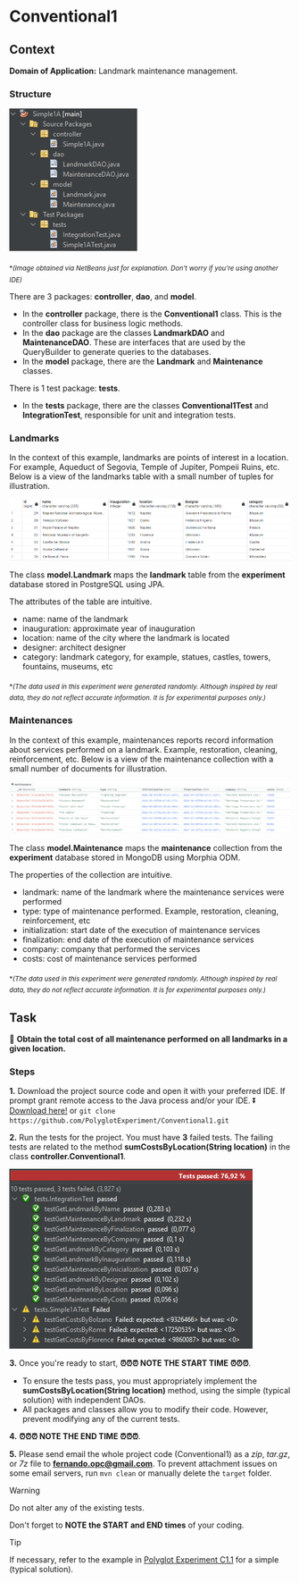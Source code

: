 # Conventional1

## Context

**Domain of Application:** Landmark maintenance management.

### Structure

![Structure](/docs/structure.png)

<sub>*_(Image obtained via NetBeans just for explanation. Don't worry if you're using another IDE)_</sub>

There are 3 packages: **controller**, **dao**, and **model**.
- In the **controller** package, there is the **Conventional1** class. This is the controller class for business logic methods.
- In the **dao** package are the classes **LandmarkDAO** and **MaintenanceDAO**. These are interfaces that are used by the QueryBuilder to generate queries to the databases.
- In the **model** package, there are the **Landmark** and **Maintenance** classes. 

There is 1 test package: **tests**.
- In the **tests** package, there are the classes **Conventional1Test** and **IntegrationTest**, responsible for unit and integration tests.

### Landmarks

In the context of this example, landmarks are points of interest in a location. For example, Aqueduct of Segovia, Temple of Jupiter, Pompeii Ruins, etc. Below is a view of the landmarks table with a small number of tuples for illustration.

![Table](/docs/table.png)

The class **model.Landmark** maps the **landmark** table from the **experiment** database stored in PostgreSQL using JPA.

The attributes of the table are intuitive.
- name: name of the landmark
- inauguration: approximate year of inauguration
- location: name of the city where the landmark is located
- designer: architect designer
- category: landmark category, for example, statues, castles, towers, fountains, museums, etc

<sub>*_(The data used in this experiment were generated randomly. Although inspired by real data, they do not reflect accurate information. It is for experimental purposes only.)_</sub>

### Maintenances

In the context of this example, maintenances reports record information about services performed on a landmark. Example, restoration, cleaning, reinforcement, etc. Below is a view of the maintenance collection with a small number of documents for illustration.

![Collection](/docs/collection.png)

The class **model.Maintenance** maps the **maintenance** collection from the **experiment** database stored in MongoDB using Morphia ODM.

The properties of the collection are intuitive.
- landmark: name of the landmark where the maintenance services were performed
- type: type of maintenance performed. Example, restoration, cleaning, reinforcement, etc
- initialization: start date of the execution of maintenance services
- finalization: end date of the execution of maintenance services
- company: company that performed the services
- costs: cost of maintenance services performed

<sub>*_(The data used in this experiment were generated randomly. Although inspired by real data, they do not reflect accurate information. It is for experimental purposes only.)_</sub>

## Task

🎯 **Obtain the total cost of all maintenance performed on all landmarks in a given location.**

### Steps

**1.** Download the project source code and open it with your preferred IDE. If prompt grant remote access to the Java process and/or your IDE.
⏬ [Download here!](https://codeload.github.com/PolyglotExperiment/Conventional1/zip/refs/heads/main) or `git clone https://github.com/PolyglotExperiment/Conventional1.git`

**2.** Run the tests for the project. You must have **3** failed tests. The failing tests are related to the method **sumCostsByLocation(String location)** in the class **controller.Conventional1**.

![Tests](/docs/tests.png)

**3.** Once you're ready to start, **⏰⏰⏰ NOTE THE START TIME ⏰⏰⏰**.
- To ensure the tests pass, you must appropriately implement the **sumCostsByLocation(String location)** method, using the simple (typical solution) with independent DAOs.
- All packages and classes allow you to modify their code. However, prevent modifying any of the current tests.

**4.** **⏰⏰⏰ NOTE THE END TIME ⏰⏰⏰**.

**5.** Please send email the whole project code (Conventional1) as a _zip_, _tar.gz_, or _7z_ file to **fernando.opc@gmail.com**. To prevent attachment issues on some email servers, run `mvn clean` or manually delete the `target` folder.
  
> [!WARNING]
> Do not alter any of the existing tests.
> 
> Don't forget to **NOTE the START and END times** of your coding.

> [!TIP]
> If necessary, refer to the example in [Polyglot Experiment C1.1](https://github.com/PolyglotExperiment#c11-simple-typical-solution) for a simple (typical solution).
